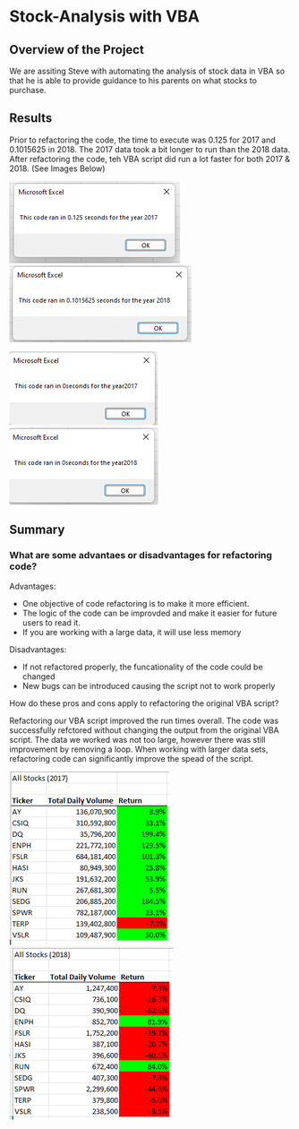 # Stock-Analysis with VBA

## Overview of the Project

We are assiting Steve with automating the analysis of stock data in VBA so that he is able to provide guidance to his parents on what stocks to purchase.

## Results

Prior to refactoring the code, the time to execute was 0.125 for 2017 and 0.1015625 in 2018. The 2017 data took a bit longer to run than the 2018 data. 
After refactoring the code, teh VBA script did run a lot faster for both 2017 & 2018. (See Images Below)

![VBA_Challenge_2017](https://github.com/eburneo/Stock-Analysis/blob/main/Resources/VBA_Challenge_2017.png) ![VBA_Challenge_2018](https://github.com/eburneo/Stock-Analysis/blob/main/Resources/VBA_Challenge_2018.png)

![Refactored VBA_Challenge_2017](https://github.com/eburneo/Stock-Analysis/blob/main/Resources/Refactored%20VBA_Challenge_2017.png) ![Refactored VBA_CHallenge_2018](https://github.com/eburneo/Stock-Analysis/blob/main/Resources/Refactored%20VBA_Challenge_2018.png)


## Summary

### What are some advantaes or disadvantages for refactoring code?

Advantages:
- One objective of code refactoring is to make it more efficient. 
- The logic of the code can be improvded and make it easier for future users to read it.
- If you are working with a large data, it will use less memory

Disadvantages:
- If not refactored properly, the funcationality of the code could be changed
- New bugs can be introduced causing the  script not to work properly

How do these pros and cons apply to refactoring the original VBA script?

Refactoring our VBA script improved the run times overall. The code was successfully refctored without changing the output from the original VBA script. The data we worked was not too large, however there was still improvement by removing a loop. When working with larger data sets, refactoring code can significantly improve the spead of the script.

![2017 Stock Data](https://github.com/eburneo/Stock-Analysis/blob/main/Resources/2017%20Stock%20Data.png) ![2018 Stock Data](https://github.com/eburneo/Stock-Analysis/blob/main/Resources/2018%20Stock%20Data.png)

